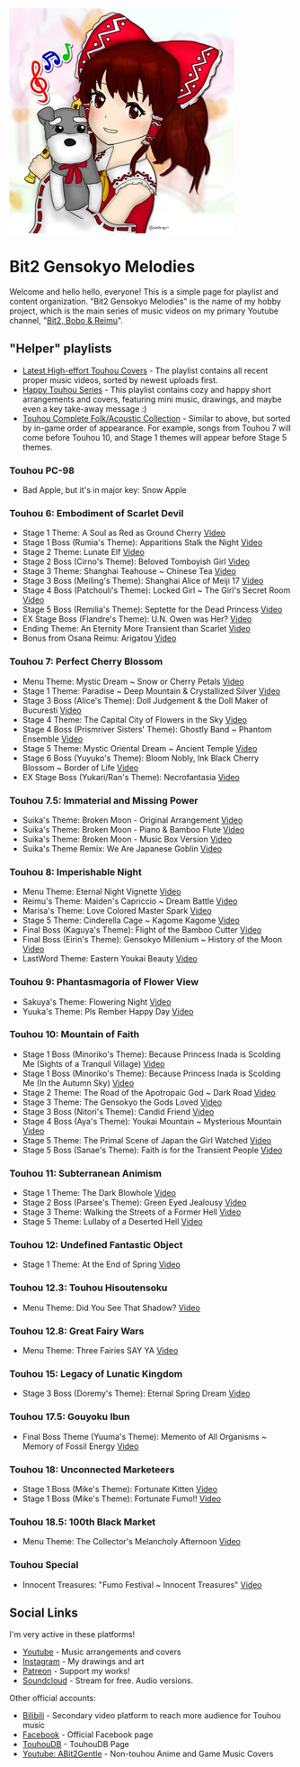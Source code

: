 ![alt text](https://github.com/bit2kingwn/Bit2-Gensokyo-Melodies/blob/main/bit2-portrait-2022.jpg)

# Bit2 Gensokyo Melodies
Welcome and hello hello, everyone! This is a simple page for playlist and content organization. "Bit2 Gensokyo Melodies" is the name of my hobby project, which is the main series of music videos on my primary Youtube channel, "[Bit2, Bobo & Reimu](https://www.youtube.com/@bit2kingwn)".

## "Helper" playlists
- [Latest High-effort Touhou Covers](https://www.youtube.com/playlist?list=PLCPzClPadeI3dM6xzHj_hbfGHlYXWPulA) - The playlist contains all recent proper music videos, sorted by newest uploads first.
- [Happy Touhou Series](https://www.youtube.com/playlist?list=PLCPzClPadeI3i-lhUqBqaVpAddpYIkC3C) - This playlist contains cozy and happy short arrangements and covers, featuring mini music, drawings, and maybe even a key take-away message :)
- [Touhou Complete Folk/Acoustic Collection](https://www.youtube.com/playlist?list=PLCPzClPadeI0L6wKYXtC1gfQ80AxhilSp) - Similar to above, but sorted by in-game order of appearance. For example, songs from Touhou 7 will come before Touhou 10, and Stage 1 themes will appear before Stage 5 themes.

### Touhou PC-98
- Bad Apple, but it's in major key: Snow Apple

### Touhou 6: Embodiment of Scarlet Devil
- Stage 1 Theme: A Soul as Red as Ground Cherry [Video](https://www.youtube.com/watch?v=DfyiJMaGD08&list=PLCPzClPadeI0L6wKYXtC1gfQ80AxhilSp&index=1&pp=gAQBiAQB8AUB)
- Stage 1 Boss (Rumia's Theme): Apparitions Stalk the Night [Video](https://www.youtube.com/watch?v=5GM94x0mdsI&list=PLCPzClPadeI0L6wKYXtC1gfQ80AxhilSp&index=2&pp=gAQBiAQB8AUB)
- Stage 2 Theme: Lunate Elf [Video](https://www.youtube.com/watch?v=4gNUOh52NWs&list=PLCPzClPadeI0L6wKYXtC1gfQ80AxhilSp&index=3&pp=gAQBiAQB8AUB)
- Stage 2 Boss (Cirno's Theme): Beloved Tomboyish Girl [Video](https://www.youtube.com/watch?v=bikhRvZngjA&list=PLCPzClPadeI0L6wKYXtC1gfQ80AxhilSp&index=4&pp=gAQBiAQB8AUB)
- Stage 3 Theme: Shanghai Teahouse ~ Chinese Tea [Video](https://www.youtube.com/watch?v=DQEJiVo1VXI&list=PLCPzClPadeI0L6wKYXtC1gfQ80AxhilSp&index=5&pp=gAQBiAQB8AUB)
- Stage 3 Boss (Meiling's Theme): Shanghai Alice of Meiji 17 [Video](https://www.youtube.com/watch?v=kRFqdN1U2vM&list=PLCPzClPadeI0L6wKYXtC1gfQ80AxhilSp&index=6&pp=gAQBiAQB8AUB)
- Stage 4 Boss (Patchouli's Theme): Locked Girl ~ The Girl's Secret Room [Video](https://www.youtube.com/watch?v=uKQ1f7uE0Us&list=PLCPzClPadeI0L6wKYXtC1gfQ80AxhilSp&index=7&pp=gAQBiAQB8AUB)
- Stage 5 Boss (Remilia's Theme): Septette for the Dead Princess [Video](https://www.youtube.com/watch?v=j-VZtQrGorA&list=PLCPzClPadeI0L6wKYXtC1gfQ80AxhilSp&index=8&pp=gAQBiAQB8AUB)
- EX Stage Boss (Flandre's Theme): U.N. Owen was Her? [Video](https://www.youtube.com/watch?v=spAaHWRfSMc&list=PLCPzClPadeI0L6wKYXtC1gfQ80AxhilSp&index=9&pp=gAQBiAQB8AUB)
- Ending Theme: An Eternity More Transient than Scarlet [Video](https://www.youtube.com/watch?v=_M35TFaPBD8&list=PLCPzClPadeI0L6wKYXtC1gfQ80AxhilSp&index=10&pp=gAQBiAQB8AUB)
- Bonus from Osana Reimu: Arigatou [Video](https://www.youtube.com/watch?v=oXjv3G30-5Y&list=PLCPzClPadeI0L6wKYXtC1gfQ80AxhilSp&index=11&pp=gAQBiAQB8AUB)

### Touhou 7: Perfect Cherry Blossom
- Menu Theme: Mystic Dream ~ Snow or Cherry Petals [Video](https://www.youtube.com/watch?v=soViSc5et4M&list=PLCPzClPadeI0L6wKYXtC1gfQ80AxhilSp&index=13&pp=gAQBiAQB8AUB)
- Stage 1 Theme: Paradise ~ Deep Mountain & Crystallized Silver [Video](https://www.youtube.com/watch?v=vSABagcrtaQ&list=PLCPzClPadeI0L6wKYXtC1gfQ80AxhilSp&index=14&pp=gAQBiAQB8AUB)
- Stage 3 Boss (Alice's Theme): Doll Judgement & the Doll Maker of Bucuresti [Video](https://www.youtube.com/watch?v=KRz7na5Bz5Y&list=PLCPzClPadeI0L6wKYXtC1gfQ80AxhilSp&index=15&pp=gAQBiAQB8AUB)
- Stage 4 Theme: The Capital City of Flowers in the Sky [Video](https://www.youtube.com/watch?v=46pNYN7Mn1I&list=PLCPzClPadeI0L6wKYXtC1gfQ80AxhilSp&index=16&pp=gAQBiAQB8AUB)
- Stage 4 Boss (Prismriver Sisters' Theme): Ghostly Band ~ Phantom Ensemble [Video](https://www.youtube.com/watch?v=V4kCrh_OGjA&list=PLCPzClPadeI0L6wKYXtC1gfQ80AxhilSp&index=17&pp=gAQBiAQB8AUB)
- Stage 5 Theme: Mystic Oriental Dream ~ Ancient Temple [Video](https://www.youtube.com/watch?v=BtsjGSwEzBQ&list=PLCPzClPadeI0L6wKYXtC1gfQ80AxhilSp&index=18&pp=gAQBiAQB8AUB)
- Stage 6 Boss (Yuyuko's Theme): Bloom Nobly, Ink Black Cherry Blossom ~ Border of Life [Video](https://www.youtube.com/watch?v=TD2jnsNSTLQ&list=PLCPzClPadeI0L6wKYXtC1gfQ80AxhilSp&index=19&pp=gAQBiAQB8AUB)
- EX Stage Boss (Yukari/Ran's Theme): Necrofantasia [Video](https://www.youtube.com/watch?v=6k-eQP0qtQE&list=PLCPzClPadeI0L6wKYXtC1gfQ80AxhilSp&index=20&pp=gAQBiAQB8AUB)

### Touhou 7.5: Immaterial and Missing Power
- Suika's Theme: Broken Moon - Original Arrangement [Video](https://www.youtube.com/watch?v=6vXm0gX_W8w&list=PLCPzClPadeI0L6wKYXtC1gfQ80AxhilSp&index=21&pp=gAQBiAQB8AUB)
- Suika's Theme: Broken Moon - Piano & Bamboo Flute [Video](https://www.youtube.com/watch?v=NxLKG7I_eVk&list=PLCPzClPadeI0L6wKYXtC1gfQ80AxhilSp&index=22&pp=gAQBiAQB8AUB)
- Suika's Theme: Broken Moon - Music Box Version [Video](https://www.youtube.com/watch?v=4IR9s_KLvJE&list=PLCPzClPadeI2K9DucDCoRTxb1d4l5a0Ct&index=82&pp=gAQBiAQB8AUB)
- Suika's Theme Remix: We Are Japanese Goblin [Video](https://www.youtube.com/watch?v=t2GgsbRESy0&list=PLCPzClPadeI0L6wKYXtC1gfQ80AxhilSp&index=23&pp=gAQBiAQB8AUB)

### Touhou 8: Imperishable Night
- Menu Theme: Eternal Night Vignette [Video](https://www.youtube.com/watch?v=17QBnQpJdfo&list=PLCPzClPadeI0L6wKYXtC1gfQ80AxhilSp&index=24&pp=gAQBiAQB8AUB)
- Reimu's Theme: Maiden's Capriccio ~ Dream Battle [Video](https://www.youtube.com/watch?v=8-NUpOrHYa0&list=PLCPzClPadeI0L6wKYXtC1gfQ80AxhilSp&index=25&pp=gAQBiAQB8AUB)
- Marisa's Theme: Love Colored Master Spark [Video](https://www.youtube.com/watch?v=k4gj7l2hXXc&list=PLCPzClPadeI0L6wKYXtC1gfQ80AxhilSp&index=26&pp=gAQBiAQB8AUB)
- Stage 5 Theme: Cinderella Cage ~ Kagome Kagome [Video](https://www.youtube.com/watch?v=t93cljYR_GE&list=PLCPzClPadeI0L6wKYXtC1gfQ80AxhilSp&index=27&pp=gAQBiAQB8AUB)
- Final Boss (Kaguya's Theme): Flight of the Bamboo Cutter [Video](https://www.youtube.com/watch?v=jPPUU4JHUv0&list=PLCPzClPadeI0L6wKYXtC1gfQ80AxhilSp&index=28&pp=gAQBiAQB8AUB)
- Final Boss (Eirin's Theme): Gensokyo Millenium ~ History of the Moon [Video](https://www.youtube.com/watch?v=oXKeTW0ABLo&list=PLCPzClPadeI0L6wKYXtC1gfQ80AxhilSp&index=29&pp=gAQBiAQB8AUB)
- LastWord Theme: Eastern Youkai Beauty [Video](https://www.youtube.com/watch?v=dxaUXoIUHEo&list=PLCPzClPadeI0L6wKYXtC1gfQ80AxhilSp&index=30&pp=gAQBiAQB8AUB)

### Touhou 9: Phantasmagoria of Flower View
- Sakuya's Theme: Flowering Night [Video](https://www.youtube.com/watch?v=1sFbWU7snqM&list=PLCPzClPadeI0L6wKYXtC1gfQ80AxhilSp&index=31&pp=gAQBiAQB8AUB)
- Yuuka's Theme: Pls Rember Happy Day [Video](https://www.youtube.com/watch?v=_OHOsGi08Ls&list=PLCPzClPadeI2K9DucDCoRTxb1d4l5a0Ct&index=34&pp=gAQBiAQB8AUB)

### Touhou 10: Mountain of Faith
- Stage 1 Boss (Minoriko's Theme): Because Princess Inada is Scolding Me (Sights of a Tranquil Village) [Video](https://www.youtube.com/watch?v=M6kjcWXaIVY&list=PLCPzClPadeI0L6wKYXtC1gfQ80AxhilSp&index=32&pp=gAQBiAQB8AUB)
- Stage 1 Boss (Minoriko's Theme): Because Princess Inada is Scolding Me (In the Autumn Sky) [Video](https://www.youtube.com/watch?v=eG-ZbUnZGHg&list=PLCPzClPadeI0L6wKYXtC1gfQ80AxhilSp&index=33&pp=gAQBiAQB8AUB)
- Stage 2 Theme: The Road of the Apotropaic God ~ Dark Road [Video](https://www.youtube.com/watch?v=bAfnNgKNR1Q&list=PLCPzClPadeI0L6wKYXtC1gfQ80AxhilSp&index=34&pp=gAQBiAQB8AUB)
- Stage 3 Theme: The Gensokyo the Gods Loved [Video](https://www.youtube.com/watch?v=9GYPUHyrZSE&list=PLCPzClPadeI0L6wKYXtC1gfQ80AxhilSp&index=35&pp=gAQBiAQB8AUB)
- Stage 3 Boss (Nitori's Theme): Candid Friend [Video](https://www.youtube.com/watch?v=mbgpKpFJTfA&list=PLCPzClPadeI0L6wKYXtC1gfQ80AxhilSp&index=36&pp=gAQBiAQB8AUB)
- Stage 4 Boss (Aya's Theme): Youkai Mountain ~ Mysterious Mountain [Video](https://www.youtube.com/watch?v=1N41dAf6xT8&list=PLCPzClPadeI0L6wKYXtC1gfQ80AxhilSp&index=37&pp=gAQBiAQB8AUB)
- Stage 5 Theme: The Primal Scene of Japan the Girl Watched [Video](https://www.youtube.com/watch?v=Ado116MBlJY&list=PLCPzClPadeI0L6wKYXtC1gfQ80AxhilSp&index=38&pp=gAQBiAQB8AUB)
- Stage 5 Boss (Sanae's Theme): Faith is for the Transient People [Video](https://www.youtube.com/watch?v=y29FHWsgUuM&list=PLCPzClPadeI0L6wKYXtC1gfQ80AxhilSp&index=39&pp=gAQBiAQB8AUB)

### Touhou 11: Subterranean Animism
- Stage 1 Theme: The Dark Blowhole [Video](https://www.youtube.com/watch?v=D_buOpUBXXM&list=PLCPzClPadeI0L6wKYXtC1gfQ80AxhilSp&index=40&pp=gAQBiAQB8AUB)
- Stage 2 Boss (Parsee's Theme): Green Eyed Jealousy [Video](https://www.youtube.com/watch?v=1H2njOr_Wq4&list=PLCPzClPadeI0L6wKYXtC1gfQ80AxhilSp&index=41&pp=gAQBiAQB8AUB)
- Stage 3 Theme: Walking the Streets of a Former Hell [Video](https://www.youtube.com/watch?v=INoBwShVzMo&list=PLCPzClPadeI0L6wKYXtC1gfQ80AxhilSp&index=42&pp=gAQBiAQB8AUB)
- Stage 5 Theme: Lullaby of a Deserted Hell [Video](https://www.youtube.com/watch?v=dN3qcSA_VGA&list=PLCPzClPadeI0L6wKYXtC1gfQ80AxhilSp&index=43&pp=gAQBiAQB8AUB)

### Touhou 12: Undefined Fantastic Object
- Stage 1 Theme: At the End of Spring [Video](https://www.youtube.com/watch?v=l3zHcSGJ90M&list=PLCPzClPadeI0L6wKYXtC1gfQ80AxhilSp&index=44&pp=gAQBiAQB8AUB)

### Touhou 12.3: Touhou Hisoutensoku
- Menu Theme: Did You See That Shadow? [Video](https://www.youtube.com/watch?v=fs_sx4C1-h8&list=PLCPzClPadeI0L6wKYXtC1gfQ80AxhilSp&index=45&pp=gAQBiAQB8AUB)

### Touhou 12.8: Great Fairy Wars
- Menu Theme: Three Fairies SAY YA [Video](https://www.youtube.com/watch?v=pQTqsJG4R-k&list=PLCPzClPadeI0L6wKYXtC1gfQ80AxhilSp&index=46&pp=gAQBiAQB8AUB)

### Touhou 15: Legacy of Lunatic Kingdom
- Stage 3 Boss (Doremy's Theme): Eternal Spring Dream [Video](https://www.youtube.com/watch?v=FbI6iqH21rA&list=PLCPzClPadeI0L6wKYXtC1gfQ80AxhilSp&index=48&pp=gAQBiAQB8AUB)

### Touhou 17.5: Gouyoku Ibun
- Final Boss Theme (Yuuma's Theme): Memento of All Organisms ~ Memory of Fossil Energy [Video](https://www.youtube.com/watch?v=Lpmu1_CjUNk&list=PLCPzClPadeI0L6wKYXtC1gfQ80AxhilSp&index=49&pp=gAQBiAQB8AUB)

### Touhou 18: Unconnected Marketeers
- Stage 1 Boss (Mike's Theme): Fortunate Kitten [Video](https://www.youtube.com/watch?v=YkFymo0GIYk&list=PLCPzClPadeI0L6wKYXtC1gfQ80AxhilSp&index=51&pp=gAQBiAQB8AUB)
- Stage 1 Boss (Mike's Theme): Fortunate Fumo!! [Video](https://www.youtube.com/watch?v=wgUh9FTWmO8&list=PLCPzClPadeI0L6wKYXtC1gfQ80AxhilSp&index=50&pp=gAQBiAQB8AUB)

### Touhou 18.5: 100th Black Market
- Menu Theme: The Collector's Melancholy Afternoon [Video](https://www.youtube.com/watch?v=xdMj5-UmbkE&list=PLCPzClPadeI0L6wKYXtC1gfQ80AxhilSp&index=52&pp=gAQBiAQB8AUB)

### Touhou Special
- Innocent Treasures: "Fumo Festival ~ Innocent Treasures" [Video](https://www.youtube.com/watch?v=sT2k8pHyiGA&list=PLCPzClPadeI0L6wKYXtC1gfQ80AxhilSp&index=53&pp=gAQBiAQB8AUB)

## Social Links

I'm very active in these platforms!
- [Youtube](https://www.youtube.com/@bit2kingwn) - Music arrangements and covers
- [Instagram](https://www.instagram.com/bit2kingwn/) - My drawings and art
- [Patreon](https://www.patreon.com/bit2kingwn) - Support my works!
- [Soundcloud](https://soundcloud.com/bit2kingwn/sets/bit2-touhou-covers) - Stream for free. Audio versions.

Other official accounts:
- [Bilibili](https://space.bilibili.com/1699888757) - Secondary video platform to reach more audience for Touhou music
- [Facebook](https://www.facebook.com/bit2kingwn) - Official Facebook page
- [TouhouDB](https://touhoudb.com/Ar/9229) - TouhouDB Page
- [Youtube: ABit2Gentle](https://www.youtube.com/@ABit2Gentle) - Non-touhou Anime and Game Music Covers
